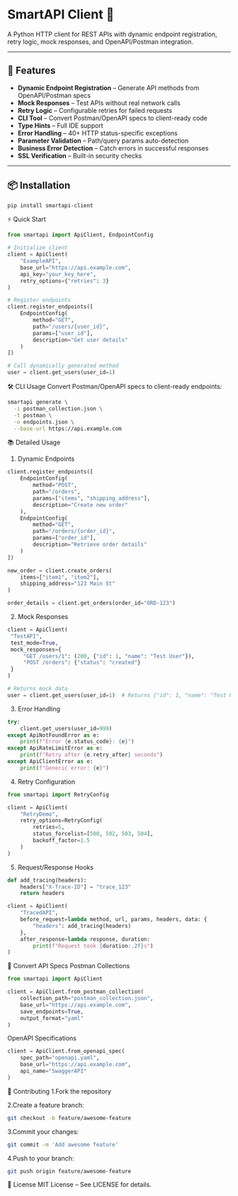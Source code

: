 # SmartAPI Client 🚀

A Python HTTP client for REST APIs with dynamic endpoint registration, retry logic, mock responses, and OpenAPI/Postman integration.

---

## 🔧 Features

- **Dynamic Endpoint Registration** – Generate API methods from OpenAPI/Postman specs  
- **Mock Responses** – Test APIs without real network calls  
- **Retry Logic** – Configurable retries for failed requests  
- **CLI Tool** – Convert Postman/OpenAPI specs to client-ready code  
- **Type Hints** – Full IDE support  
- **Error Handling** – 40+ HTTP status-specific exceptions  
- **Parameter Validation** – Path/query params auto-detection  
- **Business Error Detection** – Catch errors in successful responses  
- **SSL Verification** – Built-in security checks  

---

## 📦 Installation

```bash
pip install smartapi-client
```
⚡ Quick Start
```python
from smartapi import ApiClient, EndpointConfig

# Initialize client
client = ApiClient(
    "ExampleAPI",
    base_url="https://api.example.com",
    api_key="your_key_here",
    retry_options={"retries": 3}
)

# Register endpoints
client.register_endpoints([
    EndpointConfig(
        method="GET",
        path="/users/{user_id}",
        params=["user_id"],
        description="Get user details"
    )
])

# Call dynamically generated method
user = client.get_users(user_id=1)
```
🛠️ CLI Usage
Convert Postman/OpenAPI specs to client-ready endpoints:
```bash
smartapi generate \
  -i postman_collection.json \
  -t postman \
  -o endpoints.json \
  --base-url https://api.example.com
```

📚 Detailed Usage
1. Dynamic Endpoints
```python
client.register_endpoints([
    EndpointConfig(
        method="POST",
        path="/orders",
        params=["items", "shipping_address"],
        description="Create new order"
    ),
    EndpointConfig(
        method="GET",
        path="/orders/{order_id}",
        params=["order_id"],
        description="Retrieve order details"
    )
])

new_order = client.create_orders(
    items=["item1", "item2"],
    shipping_address="123 Main St"
)

order_details = client.get_orders(order_id="ORD-123")
```
2. Mock Responses
 ```python
 client = ApiClient(
  "TestAPI",
  test_mode=True,
  mock_responses={
      "GET /users/1": (200, {"id": 1, "name": "Test User"}),
      "POST /orders": {"status": "created"}
  }
)

# Returns mock data
user = client.get_users(user_id=1)  # Returns {"id": 1, "name": "Test User"}
```

3. Error Handling
```python
try:
    client.get_users(user_id=999)
except ApiNotFoundError as e:
    print(f"Error {e.status_code}: {e}")
except ApiRateLimitError as e:
    print(f"Retry after {e.retry_after} seconds")
except ApiClientError as e:
    print(f"Generic error: {e}")
```

4. Retry Configuration
```python
from smartapi import RetryConfig

client = ApiClient(
    "RetryDemo",
    retry_options=RetryConfig(
        retries=5,
        status_forcelist=[500, 502, 503, 504],
        backoff_factor=1.5
    )
)
```

5. Request/Response Hooks
```python
def add_tracing(headers):
    headers["X-Trace-ID"] = "trace_123"
    return headers

client = ApiClient(
    "TracedAPI",
    before_request=lambda method, url, params, headers, data: {
        "headers": add_tracing(headers)
    },
    after_response=lambda response, duration: 
        print(f"Request took {duration:.2f}s")
)
```
🔄 Convert API Specs
Postman Collections
```python
from smartapi import ApiClient

client = ApiClient.from_postman_collection(
    collection_path="postman_collection.json",
    base_url="https://api.example.com",
    save_endpoints=True,
    output_format="yaml"
)
```
OpenAPI Specifications
```python
client = ApiClient.from_openapi_spec(
    spec_path="openapi.yaml",
    base_url="https://api.example.com",
    api_name="SwaggerAPI"
)
```
🤝 Contributing
1.Fork the repository

2.Create a feature branch:

```bash
git checkout -b feature/awesome-feature
```
3.Commit your changes:

```bash
git commit -m 'Add awesome feature'
```
4.Push to your branch:
```bash
git push origin feature/awesome-feature
```

📄 License
MIT License – See LICENSE for details.



